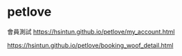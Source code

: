 # petlove
會員測試 https://hsintun.github.io/petlove/my_account.html


https://hsintun.github.io/petlove/booking_woof_detail.html


